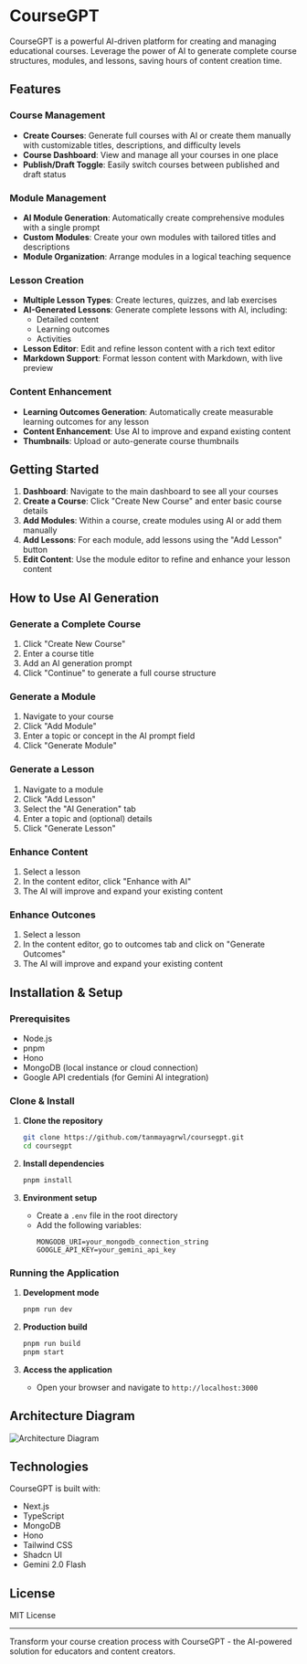 # CourseGPT

CourseGPT is a powerful AI-driven platform for creating and managing educational courses. Leverage the power of AI to generate complete course structures, modules, and lessons, saving hours of content creation time.

## Features

### Course Management
- **Create Courses**: Generate full courses with AI or create them manually with customizable titles, descriptions, and difficulty levels
- **Course Dashboard**: View and manage all your courses in one place
- **Publish/Draft Toggle**: Easily switch courses between published and draft status

### Module Management
- **AI Module Generation**: Automatically create comprehensive modules with a single prompt
- **Custom Modules**: Create your own modules with tailored titles and descriptions
- **Module Organization**: Arrange modules in a logical teaching sequence

### Lesson Creation
- **Multiple Lesson Types**: Create lectures, quizzes, and lab exercises
- **AI-Generated Lessons**: Generate complete lessons with AI, including:
  - Detailed content
  - Learning outcomes
  - Activities
- **Lesson Editor**: Edit and refine lesson content with a rich text editor
- **Markdown Support**: Format lesson content with Markdown, with live preview

### Content Enhancement
- **Learning Outcomes Generation**: Automatically create measurable learning outcomes for any lesson
- **Content Enhancement**: Use AI to improve and expand existing content
- **Thumbnails**: Upload or auto-generate course thumbnails

## Getting Started

1. **Dashboard**: Navigate to the main dashboard to see all your courses
2. **Create a Course**: Click "Create New Course" and enter basic course details
3. **Add Modules**: Within a course, create modules using AI or add them manually
4. **Add Lessons**: For each module, add lessons using the "Add Lesson" button
5. **Edit Content**: Use the module editor to refine and enhance your lesson content

## How to Use AI Generation

### Generate a Complete Course
1. Click "Create New Course"
2. Enter a course title
3. Add an AI generation prompt
4. Click "Continue" to generate a full course structure

### Generate a Module
1. Navigate to your course
2. Click "Add Module"
3. Enter a topic or concept in the AI prompt field
4. Click "Generate Module"

### Generate a Lesson
1. Navigate to a module
2. Click "Add Lesson"
3. Select the "AI Generation" tab
4. Enter a topic and (optional) details
5. Click "Generate Lesson"

### Enhance Content
1. Select a lesson
2. In the content editor, click "Enhance with AI"
3. The AI will improve and expand your existing content

### Enhance Outcones
1. Select a lesson
2. In the content editor, go to outcomes tab and click on "Generate Outcomes"
3. The AI will improve and expand your existing content

## Installation & Setup

### Prerequisites
- Node.js
- pnpm
- Hono
- MongoDB (local instance or cloud connection)
- Google API credentials (for Gemini AI integration)

### Clone & Install
1. **Clone the repository**
    ```bash
    git clone https://github.com/tanmayagrwl/coursegpt.git
    cd coursegpt
    ```

2. **Install dependencies**
    ```bash
    pnpm install
    ```

3. **Environment setup**
    - Create a `.env` file in the root directory
    - Add the following variables:
      ```
      MONGODB_URI=your_mongodb_connection_string
      GOOGLE_API_KEY=your_gemini_api_key
      ```

### Running the Application
1. **Development mode**
    ```bash
    pnpm run dev
    ```

2. **Production build**
    ```bash
    pnpm run build
    pnpm start
    ```

3. **Access the application**
    - Open your browser and navigate to `http://localhost:3000`


## Architecture Diagram
![Architecture Diagram](https://github.com/user-attachments/assets/4b65cf48-e571-48b7-a5ca-0eab2ba4de57)


## Technologies

CourseGPT is built with:
- Next.js
- TypeScript
- MongoDB
- Hono
- Tailwind CSS
- Shadcn UI
- Gemini 2.0 Flash

## License

MIT License


---

Transform your course creation process with CourseGPT - the AI-powered solution for educators and content creators.
